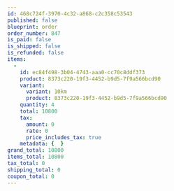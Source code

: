 ```yaml
---
id: 468c724f-3970-4c32-a868-c2c358c53543
published: false
blueprint: order
order_number: 847
is_paid: false
is_shipped: false
is_refunded: false
items:
  -
    id: ec84f498-3b04-4743-aaa0-cc70c8ddf373
    product: 8373c220-19f3-4452-b9d5-7f9a566bcd90
    variant:
      variant: 10km
      product: 8373c220-19f3-4452-b9d5-7f9a566bcd90
    quantity: 4
    total: 10800
    tax:
      amount: 0
      rate: 0
      price_includes_tax: true
    metadata: {  }
grand_total: 10800
items_total: 10800
tax_total: 0
shipping_total: 0
coupon_total: 0
---
```

